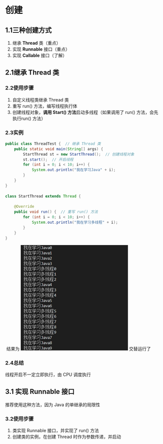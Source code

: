 # 创建

## 1.1三种创建方式

1. 继承 **Thread** 类（重点）
2. 实现 **Runnable** 接口（重点）
3. 实现 **Callable** 接口（了解）

## 2.1继承 Thread 类

### 2.2使用步骤

1. 自定义线程类继承 Thread 类
2. 重写 run() 方法，编写线程执行体
3. 创建线程对象，**调用 Start() 方法**启动多线程（如果调用了 run() 方法，会先执行run() 方法）
### 2.3实例

```java
public class ThreadTest {  // 继承 Thread 类
    public static void main(String[] args) {
        StartThread st = new StartThread();  // 创建线程对象
        st.start();  // 开启线程
        for (int i = 0; i < 10; i++) {
            System.out.println("我在学习Java" + i);
        }
    }
}

class StartThread extends Thread {

    @Override
    public void run() {  // 重写 run() 方法
        for (int i = 0; i < 10; i++) {
            System.out.println("我在学习多线程" + i);
        }
    }
}
```

​	结果为      ![image-20210306151001652](../picture/image-20210306151001652.png)     交替运行了

### 2.4总结

线程开启不一定立即执行，由 CPU 调度执行

## 3.1 实现 Runnable 接口

推荐使用这种方法，因为 Java 的单继承的局限性

### 3.2使用步骤

1. 类实现 Runnable 接口，并实现了 run() 方法
2. 创建类的实例，在创建 Thread 时作为参数传递，并启动